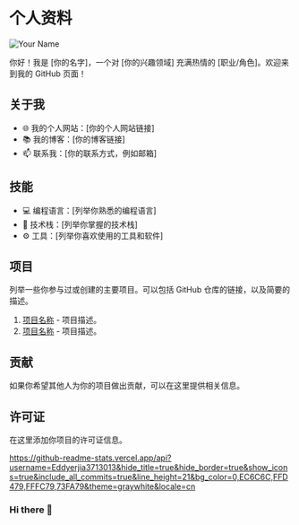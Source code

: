 # 个人资料

![Your Name](url-to-profile-image.jpg)

你好！我是 [你的名字]，一个对 [你的兴趣领域] 充满热情的 [职业/角色]。欢迎来到我的 GitHub 页面！

## 关于我

- 🌐 我的个人网站：[你的个人网站链接]
- 📚 我的博客：[你的博客链接]
- 📫 联系我：[你的联系方式，例如邮箱]

## 技能

- 💻 编程语言：[列举你熟悉的编程语言]
- 🚀 技术栈：[列举你掌握的技术栈]
- ⚙️ 工具：[列举你喜欢使用的工具和软件]

## 项目

列举一些你参与过或创建的主要项目。可以包括 GitHub 仓库的链接，以及简要的描述。

1. [项目名称](链接) - 项目描述。
2. [项目名称](链接) - 项目描述。

## 贡献

如果你希望其他人为你的项目做出贡献，可以在这里提供相关信息。

## 许可证

在这里添加你项目的许可证信息。


https://github-readme-stats.vercel.app/api?username=Eddyerjia3713013&hide_title=true&hide_border=true&show_icons=true&include_all_commits=true&line_height=21&bg_color=0,EC6C6C,FFD479,FFFC79,73FA79&theme=graywhite&locale=cn

### Hi there 👋

<!--
**Eddyerjia3713013/Eddyerjia3713013** is a ✨ _special_ ✨ repository because its `README.md` (this file) appears on your GitHub profile.

Here are some ideas to get you started:

- 🔭 I’m currently working on ...
- 🌱 I’m currently learning ...
- 👯 I’m looking to collaborate on ...
- 🤔 I’m looking for help with ...
- 💬 Ask me about ...
- 📫 How to reach me: ...
- 😄 Pronouns: ...
- ⚡ Fun fact: ...
-->
